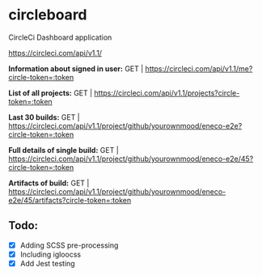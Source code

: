# circleboard

CircleCi Dashboard application

https://circleci.com/api/v1.1/

**Information about signed in user:**
GET | https://circleci.com/api/v1.1/me?circle-token=:token

**List of all projects:**
GET | https://circleci.com/api/v1.1/projects?circle-token=:token

**Last 30 builds:**
GET | https://circleci.com/api/v1.1/project/github/yourownmood/eneco-e2e?circle-token=:token

**Full details of single build:**
GET | https://circleci.com/api/v1.1/project/github/yourownmood/eneco-e2e/45?circle-token=:token

**Artifacts of build:**
GET | https://circleci.com/api/v1.1/project/github/yourownmood/eneco-e2e/45/artifacts?circle-token=:token

## Todo:

- [x] Adding SCSS pre-processing
- [x] Including igloocss
- [x] Add Jest testing

